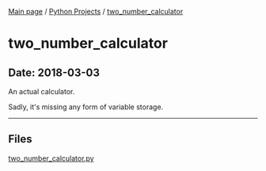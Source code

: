 [Main page](/) / [Python Projects](/python) / [two_number_calculator](/python/2018-03-03_two_number_calculator)

# two_number_calculator

## Date: 2018-03-03

An actual calculator.

Sadly, it's missing any form of variable storage.

-----

## Files

[two_number_calculator.py](two_number_calculator.py)